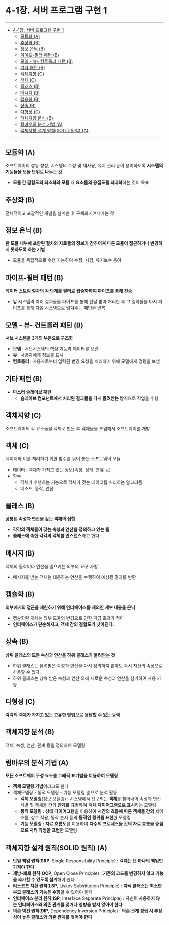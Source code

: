 # 4-1장. 서버 프로그램 구현 1

---

- [4-1장. 서버 프로그램 구현 1](#4-1장-서버-프로그램-구현-1)
  - [모듈화 (A)](#모듈화-a)
  - [추상화 (B)](#추상화-b)
  - [정보 은닉 (B)](#정보-은닉-b)
  - [파이프-필터 패턴 (B)](#파이프-필터-패턴-b)
  - [모델 - 뷰- 컨트롤러 패턴 (B)](#모델---뷰--컨트롤러-패턴-b)
  - [기타 패턴 (B)](#기타-패턴-b)
  - [객체지향 (C)](#객체지향-c)
  - [객체 (C)](#객체-c)
  - [클래스 (B)](#클래스-b)
  - [메시지 (B)](#메시지-b)
  - [캡슐화 (B)](#캡슐화-b)
  - [상속 (B)](#상속-b)
  - [다형성 (C)](#다형성-c)
  - [객체지향 분석 (B)](#객체지향-분석-b)
  - [럼바우의 분석 기법 (A)](#럼바우의-분석-기법-a)
  - [객체지향 설계 원칙(SOLID 원칙) (A)](#객체지향-설계-원칙solid-원칙-a)


---

## 모듈화 (A)

소프트웨어의 성능 향상, 시스템의 수정 및 재사용, 유지 관리 등이 용이하도록 **시스템의 기능들을 모듈 단위로 나누는 것**

- **모듈 간 결합도의 최소화와 모듈 내 요소들의 응집도를 최대화**하는 것이 목표

## 추상화 (B)

전체적이고 포괄적인 개념을 설계한 후 구체화시켜나가는 것

## 정보 은닉 (B)

**한 모듈 내부에 포함된 절차와 자료들의 정보가 감추어져 다른 모듈이 접근하거나 변경하지 못하도록 하는 기법**

- 모듈을 독립적으로 수행 가능하여 수정, 시험, 유지보수 용이

## 파이프-필터 패턴 (B)

**데이터 스트림 절차의 각 단계를 필터로 캡슐화하여 파이프를 통해 전송**

- 앞 시스템의 처리 결과물을 파이프를 통해 전달 받아 처리한 후 그 결과물을 다시 파이프를 통해 다음 시스템으로 넘겨주는 패턴을 반복

## 모델 - 뷰- 컨트롤러 패턴 (B)

**서브 시스템을 3개의 부분으로 구조화**

- **모델** : 서브시스템의 핵심 기능과 데이터를 보관
- **뷰** : 사용자에게 정보를 표시
- **컨트롤러** : 사용자로부터 입력된 변경 요청을 처리하기 위해 모델에게 명령을 보냄

## 기타 패턴 (B)

- **마스터 슬레이브 패턴**
  - **슬레이브 컴포넌트에서 처리된 결과물을 다시 돌려받는 방식**으로 작업을 수행

## 객체지향 (C)

소프트웨어의 각 요소들을 객체로 만든 후 객체들을 조립해서 소프트웨어를 개발

## 객체 (C)

데이터와 이를 처리하기 위한 함수를 묶어 놓은 소프트웨어 모듈

- 데이터 : 객체가 가지고 있는 정보(속성, 상태, 분류 등)
- 함수
  - 객체가 수행하는 기능으로 객체가 갖는 데이터를 처리하는 알고리즘 
  - 메소드, 동작, 연산

## 클래스 (B)

**공통된 속성과 연산을 갖는 객체의 집합**

- **각각의 객체들이 갖는 속성과 연산을 정의하고 있는 틀**
- **클래스에 속한 각각의 객체를 인스턴스**라고 한다

## 메시지 (B)

객체의 동작이나 연산을 일으키는 외부의 요구 사항

- 메시지를 받는 객체는 대응하는 연산을 수행하여 예상된 결과를 반환

## 캡슐화 (B)

**외부에서의 접근을 제한하기 위해 인터페이스를 제외한 세부 내용을 은닉**

- 캡슐화된 개체는 외부 모듈의 변경으로 인한 파급 효과가 적다
- **인터페이스가 단순해지고, 객체 간의 결합도가 낮아진다.**

## 상속 (B)

**상위 클래스의 모든 속성과 연산을 하위 클래스가 물려받는 것**

- 하위 클래스는 물려받은 속성과 연산을 다시 정의하지 않아도 즉시 자신의 속성으로 사용할 수 있다.
- 하위 클래스는 상속 받은 속성과 연산 외에 새로운 속성과 연산을 첨가하여 사용 가능

## 다형성 (C)

**각각의 객체가 가지고 있는 고유한 방법으로 응답할 수 있는 능력**

## 객체지향 분석 (B)

객체, 속성, 연산, 관계 등을 정의하여 모델링

## 럼바우의 분석 기법 (A)

**모든 소프트웨어 구성 요소를 그래픽 표기법을 이용하여 모델링**

- **객체 모델링 기법**이라고도 한다
- 객체모델링 - 동적 모델링 - 기능 모델링 순으로 분석 활동
  - **객체 모델링**(정보 모델링) : 시스템에서 요구되는 **객체**를 찾아내어 속성과 연산 식별 및 객체들 간의 **관계를 규정**하여 **객체 다이어그램으로 표시**하는 모델링
  - **동적 모델링** : **상태 다이어그램**을 이용하여 **시간의 흐름에 따른 객체들 간의** 제어 흐름, 상호 작용, 동작 순서 등의 **동적인 행위를 표현**한 모델링
  - **기능 모델링** : **자료 흐름도**를 이용하여 **다수의 프로세스들 간의 자료 흐름을 중심으로 처리 과정을 표현**한 모델링

## 객체지향 설계 원칙(SOLID 원칙) (A)

- **단일 책임 원칙**(**SRP**, Single Responsibility Principle) : **객체는 단 하나의 책임만 가져야 한다**
- **개방-폐쇄 원칙**(**OCP**, Open Close Principle) : **기존의 코드를 변경하지 않고 기능을 추가할 수 있도록 설계**해야 한다
- **리스코프 치환 원칙**(**LSP**, Liskov Substitution Principle) : **자식 클래스는 최소한 부모 클래스의 기능은 수행**할 수 있어야 한다
- **인터페이스 분리 원칙**(**ISP**, Interface Separate Principle) : **자신이 사용하지 않는 인터페이스와 의존 관계를 맺거나 영향을 받지 않아야 한다**
- **의존 역전 원칙**(**DIP**, Dependency Inversion Principle) : **의존 관계 성립 시 추상성이 높은 클래스와 의존 관계를 맺어야 한다**